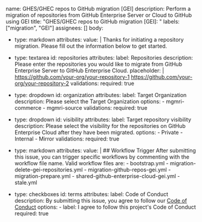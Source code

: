 name: GHES/GHEC repos to GitHub migration [GEI]
description: Perform a migration of repositories from GitHub Enterprise Server or Cloud to GitHub using GEI
title: "GHES/GHEC repos to GitHub migration [GEI]: "
labels: ["migration", "GEI"]
assignees: []
body:
  - type: markdown
    attributes:
      value: |
        Thanks for initiating a repository migration. Please fill out the information below to get started.

  - type: textarea
    id: repositories
    attributes:
      label: Repositories
      description: Please enter the repositories you would like to migrate from GitHub Enterprise Server to GitHub Enterprise Cloud.
      placeholder: |
        https://github.com/your-org/your-repository-1
        https://github.com/your-org/your-repository-2
    validations:
      required: true

  - type: dropdown
    id: organization
    attributes:
      label: Target Organization
      description: Please select the Target Organization
      options:
        - mgmri-commerce
        - mgmri-source
    validations:
      required: true

  - type: dropdown
    id: visibility
    attributes:
      label: Target repository visibility
      description: Please select the visibility for the repositories on GitHub Enterprise Cloud after they have been migrated.
      options:
        - Private
        - Internal
        - Mirror
    validations:
      required: true

  - type: markdown
    attributes:
      value: |
        ## Workflow Trigger
        After submitting this issue, you can trigger specific workflows by commenting with the workflow file name. Valid workflow files are:
        - bootstrap.yml
        - migration-delete-gei-repositories.yml
        - migration-github-repos-gei.yml
        - migration-prepare.yml
        - shared-github-enterprise-cloud-gei.yml
        - stale.yml

  - type: checkboxes
    id: terms
    attributes:
      label: Code of Conduct
      description: By submitting this issue, you agree to follow our [Code of Conduct](https://example.com/coc)
      options:
        - label: I agree to follow this project's Code of Conduct
          required: true

